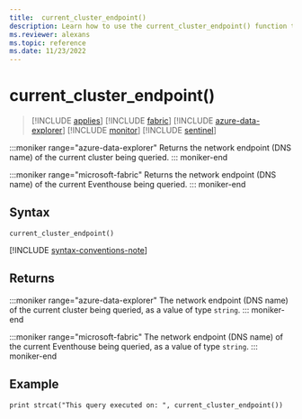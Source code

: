 ```yaml
---
title:  current_cluster_endpoint()
description: Learn how to use the current_cluster_endpoint() function to return the network endpoint of the cluster being queried as a string type value.
ms.reviewer: alexans
ms.topic: reference
ms.date: 11/23/2022
---
```

# current_cluster_endpoint()

> [!INCLUDE [applies](../includes/applies-to-version/applies.md)] [!INCLUDE [fabric](../includes/applies-to-version/fabric.md)] [!INCLUDE [azure-data-explorer](../includes/applies-to-version/azure-data-explorer.md)] [!INCLUDE [monitor](../includes/applies-to-version/monitor.md)] [!INCLUDE [sentinel](../includes/applies-to-version/sentinel.md)]

:::moniker range="azure-data-explorer"
Returns the network endpoint (DNS name) of the current cluster being queried.
::: moniker-end

:::moniker range="microsoft-fabric"
Returns the network endpoint (DNS name) of the current Eventhouse being queried.
::: moniker-end

## Syntax

`current_cluster_endpoint()`

[!INCLUDE [syntax-conventions-note](../includes/syntax-conventions-note.md)]

## Returns

:::moniker range="azure-data-explorer"
The network endpoint (DNS name) of the current cluster being queried, as a value of type `string`.
::: moniker-end

:::moniker range="microsoft-fabric"
The network endpoint (DNS name) of the current Eventhouse being queried, as a value of type `string`.
::: moniker-end

## Example

```kusto
print strcat("This query executed on: ", current_cluster_endpoint())
```
